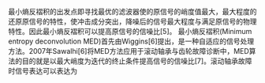 最小熵反褶积的出发点即寻找最优的滤波器使的原信号的峭度值最大，最大程度的还原原信号的特性，使冲击成分突出，降噪后的信号最大程度与满足原信号的物理特性。因此最小熵反褶积可以提高原信号的信噪比[5]。
最小熵反褶积(Minimum entropy deconvolution MED)首先由Wiggins[6]提出，是一种自适应的信号处理方法。2007年Sawalhi[6]将MED方法应用于滚动轴承与齿轮故障诊断中，MED算法的目的就是以最大峭度为迭代的终止条件提高信号的信噪比[7]。滚动轴承故障时信号表达可以表达为


